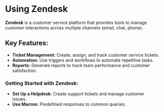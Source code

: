 # Using Zendesk

**Zendesk** is a customer service platform that provides tools to manage customer interactions across multiple channels (email, chat, phone).

## Key Features:
- **Ticket Management:** Create, assign, and track customer service tickets.
- **Automation:** Use triggers and workflows to automate repetitive tasks.
- **Reports:** Generate reports to track team performance and customer satisfaction.

### Getting Started with Zendesk:
- **Set Up a Helpdesk:** Create support tickets and manage customer issues.
- **Use Macros:** Predefined responses to common queries.
